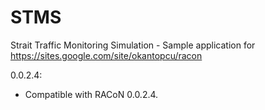 # STMS

Strait Traffic Monitoring Simulation - Sample application for https://sites.google.com/site/okantopcu/racon

0.0.2.4:
- Compatible with RACoN 0.0.2.4.